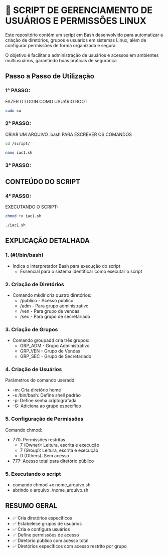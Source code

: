 # 🐧 SCRIPT DE GERENCIAMENTO DE USUÁRIOS E PERMISSÕES LINUX
Este repositório contém um script em Bash desenvolvido para automatizar a criação de diretórios, grupos e usuários em sistemas Linux, além de configurar permissões de forma organizada e segura.

O objetivo é facilitar a administração de usuários e acessos em ambientes multiusuários, garantindo boas práticas de segurança.

##  Passo a Passo de Utilização

### 1° PASSO:

FAZER O LOGIN COMO USUÁRIO ROOT

```bash
sudo su
```

### 2° PASSO:

CRIAR UM ARQUIVO .bash PARA ESCREVER OS COMANDOS

```bash
cd /script/
```

```bash
nano iac1.sh
```

### 3° PASSO:

## CONTEÚDO DO SCRIPT

### 4° PASSO:

EXECUTANDO O SCRIPT:

```bash
chmod +x iac1.sh
```

```bash
./iac1.sh
```

## EXPLICAÇÃO DETALHADA

### 1. (#!/bin/bash)

- Indica o interpretador Bash para execução do script
    - Essencial para o sistema identificar como executar o script

### 2. Criação de Diretórios

- Comando mkdir cria quatro diretórios:
    - /publico - Acesso público
    - /adm - Para grupo administrativo
    - /ven - Para grupo de vendas
    - /sec - Para grupo de secretariado

### 3. Criação de Grupos

- Comando groupadd cria três grupos:
    - GRP_ADM - Grupo Administrativo
    - GRP_VEN - Grupo de Vendas
    - GRP_SEC - Grupo de Secretariado

### 4. Criação de Usuários

Parâmetros do comando useradd:

- -m: Cria diretório home
- -s /bin/bash: Define shell padrão
- -p: Define senha criptografada
- -G: Adiciona ao grupo específico

### 5. Configuração de Permissões

Comando chmod:

- 770: Permissões restritas
    - 7 (Owner): Leitura, escrita e execução
    - 7 (Group): Leitura, escrita e execução
    - 0 (Others): Sem acesso
- 777: Acesso total para diretório público

### 5. Executando o script

- comando chmod +x nome_arquivo.sh
- abrindo o arquivo ./nome_arquivo.sh

## RESUMO GERAL

- ✅ Cria diretórios específicos
- ✅ Estabelece grupos de usuários
- ✅ Cria e configura usuários
- ✅ Define permissões de acesso
- ✅ Diretório público com acesso total
- ✅ Diretórios específicos com acesso restrito por grupo
